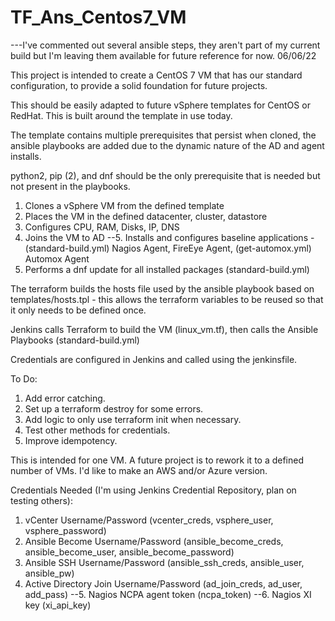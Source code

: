 # TF_Ans_Centos7_VM

---I've commented out several ansible steps, they aren't part of my current build but I'm leaving them available for future reference for now. 06/06/22

This project is intended to create a CentOS 7 VM that has our standard configuration, to provide a solid foundation for future projects.

This should be easily adapted to future vSphere templates for CentOS or RedHat.  This is built around the template in use today.

The template contains multiple prerequisites that persist when cloned, the ansible playbooks are added due to the dynamic nature of the AD and agent installs.

python2, pip (2), and dnf should be the only prerequisite that is needed but not present in the playbooks.

1. Clones a vSphere VM from the defined template
2. Places the VM in the defined datacenter, cluster, datastore
3. Configures CPU, RAM, Disks, IP, DNS
4. Joins the VM to AD
--5. Installs and configures baseline applications - (standard-build.yml) Nagios Agent, FireEye Agent, (get-automox.yml) Automox Agent
6. Performs a dnf update for all installed packages (standard-build.yml)

The terraform builds the hosts file used by the ansible playbook based on templates/hosts.tpl - this allows the terraform variables to be reused so that it only needs to be defined once.

Jenkins calls Terraform to build the VM (linux_vm.tf), then calls the Ansible Playbooks (standard-build.yml)

Credentials are configured in Jenkins and called using the jenkinsfile.

To Do:
1. Add error catching.  
2. Set up a terraform destroy for some errors.
3. Add logic to only use terraform init when necessary.
4. Test other methods for credentials.
5. Improve idempotency.

This is intended for one VM.  A future project is to rework it to a defined number of VMs.
I'd like to make an AWS and/or Azure version.


Credentials Needed (I'm using Jenkins Credential Repository, plan on testing others):
1. vCenter Username/Password (vcenter_creds, vsphere_user, vsphere_password)
2. Ansible Become Username/Password (ansible_become_creds, ansible_become_user, ansible_become_password)
3. Ansible SSH Username/Password (ansible_ssh_creds, ansible_user, ansible_pw)
4. Active Directory Join Username/Password (ad_join_creds, ad_user, add_pass)
--5. Nagios NCPA agent token (ncpa_token)
--6. Nagios XI key (xi_api_key)

